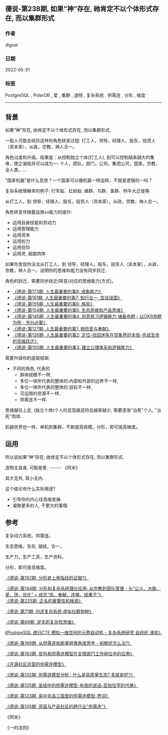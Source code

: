 ## 德说-第238期, 如果“神”存在, 祂肯定不以个体形式存在, 而以集群形式     
                                                              
### 作者                                                              
digoal                                                              
                                                              
### 日期                                                              
2022-05-31                                                   
                                                              
### 标签                                                              
PostgreSQL , PolarDB , 爱 , 集群 , 透明 , 复杂系统 , 供需连 , 分形 , 维度                                               
                                                              
----                                                
                                                              
## 背景       
如果“神”存在, 祂肯定不以个体形式存在, 而以集群形式.      
    
    
一般人可能会经历这样的角色转变过程:  打工人，领导，经理人，股东，投资人（资本家），从政，宗教，神人合一。    
    
    
角色过度和升级。结果是：从控制独立个体(打工人), 到可以控制越来越大的集体，使之凝结并可以成为一:  个人，团队，部门，公司，集团公司，国家，宗教，全人类，...     
    
    
“国家机器”是什么意思？一个国家可以像机器一样运转，不就是逻辑的一吗？      
    
复杂系统理解举的例子: 行军蚁、红蚂蚁.  蜂群、鸟群、鱼群、羚牛大迁徙等.      
    
    
从打工人，到 领导，经理人，股东，投资人（资本家），从政，宗教，神人合一。    
    
角色转变伴随着运用xx能力的提升:      
- 运用自身技能和劳动力    
- 运用管理能力    
- 运用资本    
- 运用权力    
- 运用信仰    
- 运用灵, 超脱肉体    
    
如果你发现你没法从打工人，到 领导，经理人，股东，投资人（资本家），从政，宗教，神人合一。说明你的思维和能力没有同步跃迁.      
    
角色的跃迁，需要同步跃迁(转变)对应的思维能力(方式)。    
- [《德说-第173期, 人生最重要的事8: 成象能力》](../202211/20221116_03.md)      
- [《德说-第161期, 人生最重要的事7: 知行合一, 空谈误国》](../202210/20221021_01.md)      
- [《德说-第155期, 人生最重要的事6: 格局》](../202210/20221002_01.md)      
- [《德说-第154期, 人生最重要的事5: 生态思维和产品思维》](../202210/20221001_03.md)      
- [《德说-第145期, 人生最重要的事4: 刻意练习逻辑能力,储备命题 - 以OKR命题为例 - 充分必要》](../202209/20220917_01.md)      
- [《德说-第127期, 人生最重要的事1: 相信爱与奉献》](../202208/20220822_01.md)      
- [《德说-第126期, 人生最重要的事2: 定位-找回迷失在现象界的本我-完成生命的高维跃迁》](../202208/20220819_03.md)      
- [《德说-第100期, 人生最重要的事3: 建立公理体系和逻辑能力》](../202206/20220610_01.md)      
    
需要升级你的底层框架.     
- 不同的角色, 代表的
    - 群体规模不一样,   
    - 多位一体所代表的整体的:内部和外部的边界不一样,   
    - 多位一体所代表的整体的:目标不一样,   
    - 可运用的资源不一样,   
    - 供需连不一样.      
     
思维越往上走, (独立个体)个人的显现痕迹将会越来越少, 需要逐渐"治死"个人, "治死"肉体.    
    
机器世界也一样，单机到集群，不断提高规模。分形，即可提高维度。       
    
## 运用  
所以说如果“神”存在, 祂肯定不以个体形式存在, 而以集群形式.      
    
造物主自身, 可能是爱.  ------ 《阿米》    
  
其大无外, 其小无内.    
    
这个结论有什么实际用途?      
- 引导你的内心往高维发展.     
- 凝聚更多的人, 干更大的事情.    
    
## 参考    
复杂动力系统、供需连。    
    
生态思维，生存, 凝结，合一。    
    
生产力，生产工具，生产资料。    
    
分形，即可提高维度。    
    
[《德说-第182期, 分形是上帝指纹的证据?》](../202211/20221126_01.md)      
    
[《德说-第144期, 分形和复杂系统理论应用: 从宗教到团队管理 - 头“公义、大能、爱、饼、优化” + 成员“信、奉献、连接、结果子”》](../202209/20220916_02.md)      
[《德说-第225期, 正名的重要性和根源》](../202305/20230507_01.md)  
  
[《德说-第71期, 创造复杂系统:虚拟社群物种》](../202112/20211203_03.md)      
    
[《德说-第69期, 逆天的复杂性思维》](../202112/20211202_05.md)      
    
[《PostgreSQL 递归CTE 模拟一维空间的元胞自动机 - 复杂系统研究 自组织,涌现》](../202112/20211202_04.md)      
    
[《德说-第169期, 从供需连和能量转换角度思考 - 抑郁症怎么治?》](../202211/20221111_03.md)      
    
[《德说-第163期, 哲科和供需连模型在支撑部门工作岗位中的应用》](../202210/20221022_02.md)      
    
[《开源社区运营的供需连模型》](../202209/20220928_01.md)      
    
[《德说-第132期, 供需连模型分析 : 什么是高质量生态? 多就是好?》](../202209/20220903_02.md)      
    
[《德说-第125期, 圣经中的供需连模型-有效的说话-亚伯拉罕的代祷》](../202208/20220819_02.md)      
    
[《德说-第123期, 易中天品三国里的供需连模型-贾诩》](../202208/20220812_01.md)      
    
[《德说-第105期, 茶室与产品社区的跨行业"供需连"》](../202206/20220617_01.md)      
    
《阿米》   
  
《一的法则》  
   
